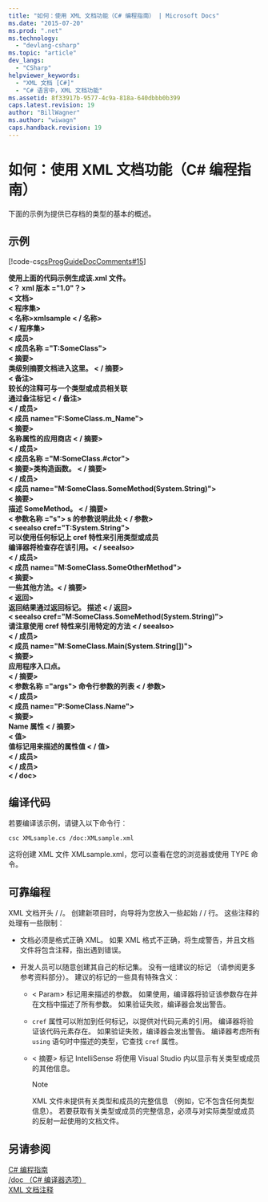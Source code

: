 ```yaml
---
title: "如何：使用 XML 文档功能（C# 编程指南） | Microsoft Docs"
ms.date: "2015-07-20"
ms.prod: ".net"
ms.technology: 
  - "devlang-csharp"
ms.topic: "article"
dev_langs: 
  - "CSharp"
helpviewer_keywords: 
  - "XML 文档 [C#]"
  - "C# 语言中，XML 文档功能"
ms.assetid: 8f33917b-9577-4c9a-818a-640dbbb0b399
caps.latest.revision: 19
author: "BillWagner"
ms.author: "wiwagn"
caps.handback.revision: 19
---
```

# 如何：使用 XML 文档功能（C# 编程指南）
下面的示例为提供已存档的类型的基本的概述。  
  
## <a name="example"></a>示例  
 [!code-cs[csProgGuideDocComments#15](../../../csharp/programming-guide/xmldoc/codesnippet/csharp/how-to-use-the-xml-docum_1.cs)]  
  
 **使用上面的代码示例生成该.xml 文件。**  
**\<？ xml 版本 ="1.0"？>**  
**\< 文档>**  
 **\< 程序集>**  
 **\< 名称>xmlsample \< / 名称>**  
 **\< / 程序集>**  
 **\< 成员>**  
 **\< 成员名称 ="T:SomeClass">**  
 **\< 摘要>**  
 **类级别摘要文档进入这里。 \< / 摘要>**  
 **\< 备注>**  
 **较长的注释可与一个类型或成员相关联**   
 **通过备注标记 \< / 备注>**  
 **\< / 成员>**  
 **\< 成员 name="F:SomeClass.m_Name">**  
 **\< 摘要>**  
 **名称属性的应用商店 \< / 摘要>**  
 **\< / 成员>**  
 **\< 成员名称 ="M:SomeClass.#ctor">**  
 **\< 摘要>类构造函数。 \< / 摘要>**   
 **\< / 成员>**  
 **\< 成员 name="M:SomeClass.SomeMethod(System.String)">**  
 **\< 摘要>**  
 **描述 SomeMethod。 \< / 摘要>**  
 **\< 参数名称 ="s"> s 的参数说明此处 \< / 参数>**  
 **\< seealso cref="T:System.String">**  
 **可以使用任何标记上 cref 特性来引用类型或成员**   
 **编译器将检查存在该引用。\< / seealso>**  
 **\< / 成员>**  
 **\< 成员 name="M:SomeClass.SomeOtherMethod">**  
 **\< 摘要>**  
 **一些其他方法。\< / 摘要>**  
 **\< 返回>**  
 **返回结果通过返回标记。 描述 \< / 返回>**  
 **\< seealso cref="M:SomeClass.SomeMethod(System.String)">**  
 **请注意使用 cref 特性来引用特定的方法 \< / seealso>**  
 **\< / 成员>**  
 **\< 成员 name="M:SomeClass.Main(System.String[])">**  
 **\< 摘要>**  
 **应用程序入口点。**  
 **\< / 摘要>**  
 **\< 参数名称 ="args"> 命令行参数的列表 \< / 参数>**  
 **\< / 成员>**  
 **\< 成员 name="P:SomeClass.Name">**  
 **\< 摘要>**  
 **Name 属性 \< / 摘要>**  
 **\< 值>**  
 **值标记用来描述的属性值 \< / 值>**  
 **\< / 成员>**  
 **\< / 成员>**  
**\< / doc>**   
## <a name="compiling-the-code"></a>编译代码  
 若要编译该示例，请键入以下命令行︰  
  
 `csc XMLsample.cs /doc:XMLsample.xml`  
  
 这将创建 XML 文件 XMLsample.xml，您可以查看在您的浏览器或使用 TYPE 命令。  
  
## <a name="robust-programming"></a>可靠编程  
 XML 文档开头 / /。 创建新项目时，向导将为您放入一些起始 / / 行。 这些注释的处理有一些限制︰  
  
-   文档必须是格式正确 XML。 如果 XML 格式不正确，将生成警告，并且文档文件将包含注释，指出遇到错误。  
  
-   开发人员可以随意创建其自己的标记集。 没有一组建议的标记 （请参阅更多参考资料部分）。 建议的标记的一些具有特殊含义︰  
  
    -   \< Param> 标记用来描述的参数。 如果使用，编译器将验证该参数存在并在文档中描述了所有参数。 如果验证失败，编译器会发出警告。  
  
    -    `cref` 属性可以附加到任何标记，以提供对代码元素的引用。 编译器将验证该代码元素存在。 如果验证失败，编译器会发出警告。 编译器考虑所有 `using` 语句时中描述的类型，它查找 `cref` 属性。  
  
    -   \< 摘要> 标记 IntelliSense 将使用 Visual Studio 内以显示有关类型或成员的其他信息。  
  
        > [!NOTE]
        >  XML 文件未提供有关类型和成员的完整信息 （例如，它不包含任何类型信息）。 若要获取有关类型或成员的完整信息，必须与对实际类型或成员的反射一起使用的文档文件。  
  
## <a name="see-also"></a>另请参阅  
 [C# 编程指南](../../../csharp/programming-guide/index.md)   
 [/doc （C# 编译器选项）](../../../csharp/language-reference/compiler-options/doc-compiler-option.md)   
 [XML 文档注释](../../../csharp/programming-guide/xmldoc/xml-documentation-comments.md)